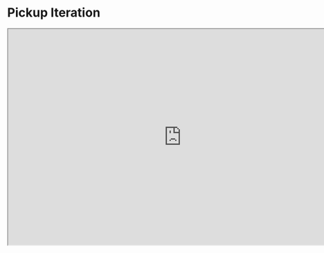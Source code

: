 # Pickup Iteration

<p><iframe title="YouTube video player" src="https://www.youtube.com/embed/L-hI1x00iSQ?si=W-am1zralnhshwJT" width="800" height="500" allowfullscreen="allowfullscreen" allow="accelerometer; autoplay; clipboard-write; encrypted-media; gyroscope; picture-in-picture; web-share"></iframe></p>